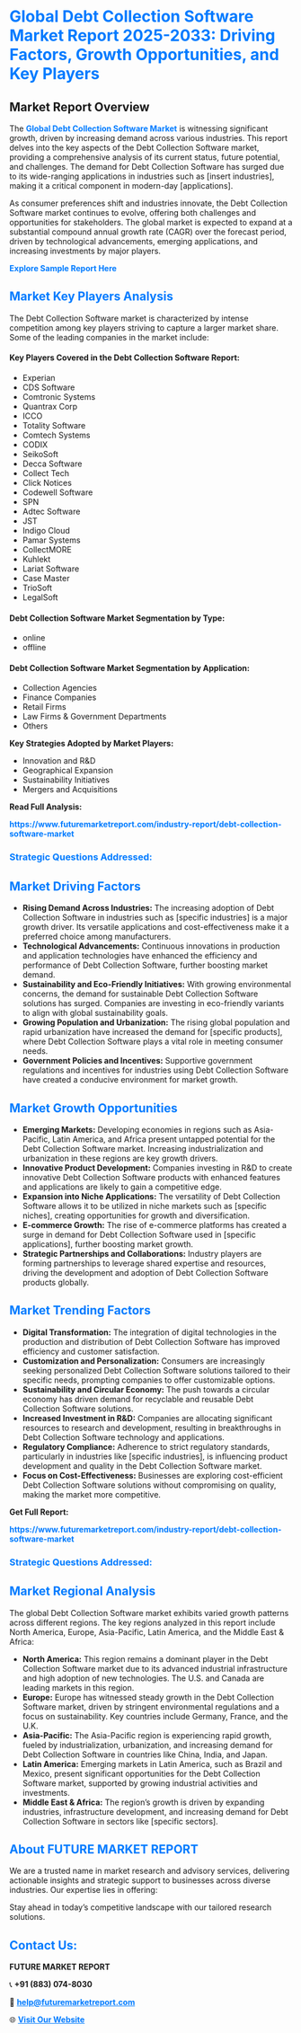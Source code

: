 <h1 style="color: #007BFF;">Global Debt Collection Software Market Report 2025-2033: Driving Factors, Growth Opportunities, and Key Players</h1>

<section id="overview">
<h2>Market Report Overview</h2>
<p>The <a href="https://www.futuremarketreport.com/industry-report/debt-collection-software-market" style="color: #007BFF; text-decoration: none;"><strong>Global Debt Collection Software Market</strong></a> is witnessing significant growth, driven by increasing demand across various industries. This report delves into the key aspects of the Debt Collection Software market, providing a comprehensive analysis of its current status, future potential, and challenges. The demand for Debt Collection Software has surged due to its wide-ranging applications in industries such as [insert industries], making it a critical component in modern-day [applications].</p>
<p>As consumer preferences shift and industries innovate, the Debt Collection Software market continues to evolve, offering both challenges and opportunities for stakeholders. The global market is expected to expand at a substantial compound annual growth rate (CAGR) over the forecast period, driven by technological advancements, emerging applications, and increasing investments by major players.</p>
</section>

<section id="overview">
<p><a href="https://www.futuremarketreport.com/request-sample/reportId=103741" style="color: #007BFF; text-decoration: none;"><strong>Explore Sample Report Here</strong></a></p>
</section>

<section id="key-players">
<h2 style="color: #007BFF;">Market Key Players Analysis</h2>
<p>The Debt Collection Software market is characterized by intense competition among key players striving to capture a larger market share. Some of the leading companies in the market include:</p>
<h4>Key Players Covered in the Debt Collection Software Report:</h4>
<ul><li>Experian</li><li>CDS Software</li><li>Comtronic Systems</li><li>Quantrax Corp</li><li>ICCO</li><li>Totality Software</li><li>Comtech Systems</li><li>CODIX</li><li>SeikoSoft</li><li>Decca Software</li><li>Collect Tech</li><li>Click Notices</li><li>Codewell Software</li><li>SPN</li><li>Adtec Software</li><li>JST</li><li>Indigo Cloud</li><li>Pamar Systems</li><li>CollectMORE</li><li>Kuhlekt</li><li>Lariat Software</li><li>Case Master</li><li>TrioSoft</li><li>LegalSoft</li></ul>
<h4>Debt Collection Software Market Segmentation by Type:</h4>
<ul><li>online</li><li>offline</li></ul>

<h4>Debt Collection Software Market Segmentation by Application:</h4>
<ul><li>Collection Agencies</li><li>Finance Companies</li><li>Retail Firms</li><li>Law Firms &amp; Government Departments</li><li>Others</li></ul>
<p><strong>Key Strategies Adopted by Market Players:</strong></p>
<ul>
<li>Innovation and R&D</li>
<li>Geographical Expansion</li>
<li>Sustainability Initiatives</li>
<li>Mergers and Acquisitions</li>
</ul>
</section>

<section>
<p><strong>Read Full Analysis: </strong></p><a href="https://www.futuremarketreport.com/industry-report/debt-collection-software-market" style="color: #007BFF; text-decoration: none;"><strong>https://www.futuremarketreport.com/industry-report/debt-collection-software-market</strong></a>
<h3 style="color: #007BFF;">Strategic Questions Addressed:</h3>
</section>

<section id="driving-factors">
<h2 style="color: #007BFF;">Market Driving Factors</h2>
<ul>
<li><strong>Rising Demand Across Industries:</strong> The increasing adoption of Debt Collection Software in industries such as [specific industries] is a major growth driver. Its versatile applications and cost-effectiveness make it a preferred choice among manufacturers.</li>
<li><strong>Technological Advancements:</strong> Continuous innovations in production and application technologies have enhanced the efficiency and performance of Debt Collection Software, further boosting market demand.</li>
<li><strong>Sustainability and Eco-Friendly Initiatives:</strong> With growing environmental concerns, the demand for sustainable Debt Collection Software solutions has surged. Companies are investing in eco-friendly variants to align with global sustainability goals.</li>
<li><strong>Growing Population and Urbanization:</strong> The rising global population and rapid urbanization have increased the demand for [specific products], where Debt Collection Software plays a vital role in meeting consumer needs.</li>
<li><strong>Government Policies and Incentives:</strong> Supportive government regulations and incentives for industries using Debt Collection Software have created a conducive environment for market growth.</li>
</ul>
</section>

<section id="growth-opportunities">
<h2 style="color: #007BFF;">Market Growth Opportunities</h2>
<ul>
<li><strong>Emerging Markets:</strong> Developing economies in regions such as Asia-Pacific, Latin America, and Africa present untapped potential for the Debt Collection Software market. Increasing industrialization and urbanization in these regions are key growth drivers.</li>
<li><strong>Innovative Product Development:</strong> Companies investing in R&D to create innovative Debt Collection Software products with enhanced features and applications are likely to gain a competitive edge.</li>
<li><strong>Expansion into Niche Applications:</strong> The versatility of Debt Collection Software allows it to be utilized in niche markets such as [specific niches], creating opportunities for growth and diversification.</li>
<li><strong>E-commerce Growth:</strong> The rise of e-commerce platforms has created a surge in demand for Debt Collection Software used in [specific applications], further boosting market growth.</li>
<li><strong>Strategic Partnerships and Collaborations:</strong> Industry players are forming partnerships to leverage shared expertise and resources, driving the development and adoption of Debt Collection Software products globally.</li>
</ul>
</section>

<section id="trending-factors">
<h2 style="color: #007BFF;">Market Trending Factors</h2>
<ul>
<li><strong>Digital Transformation:</strong> The integration of digital technologies in the production and distribution of Debt Collection Software has improved efficiency and customer satisfaction.</li>
<li><strong>Customization and Personalization:</strong> Consumers are increasingly seeking personalized Debt Collection Software solutions tailored to their specific needs, prompting companies to offer customizable options.</li>
<li><strong>Sustainability and Circular Economy:</strong> The push towards a circular economy has driven demand for recyclable and reusable Debt Collection Software solutions.</li>
<li><strong>Increased Investment in R&D:</strong> Companies are allocating significant resources to research and development, resulting in breakthroughs in Debt Collection Software technology and applications.</li>
<li><strong>Regulatory Compliance:</strong> Adherence to strict regulatory standards, particularly in industries like [specific industries], is influencing product development and quality in the Debt Collection Software market.</li>
<li><strong>Focus on Cost-Effectiveness:</strong> Businesses are exploring cost-efficient Debt Collection Software solutions without compromising on quality, making the market more competitive.</li>
</ul>
</section>

<section>
<p><strong>Get Full Report: </strong></p><a href="https://www.futuremarketreport.com/industry-report/debt-collection-software-market" style="color: #007BFF; text-decoration: none;"><strong>https://www.futuremarketreport.com/industry-report/debt-collection-software-market</strong></a>
<h3 style="color: #007BFF;">Strategic Questions Addressed:</h3>
</section>


<section id="regional-analysis">
<h2 style="color: #007BFF;">Market Regional Analysis</h2>
<p>The global Debt Collection Software market exhibits varied growth patterns across different regions. The key regions analyzed in this report include North America, Europe, Asia-Pacific, Latin America, and the Middle East & Africa:</p>
<ul>
<li><strong>North America:</strong> This region remains a dominant player in the Debt Collection Software market due to its advanced industrial infrastructure and high adoption of new technologies. The U.S. and Canada are leading markets in this region.</li>
<li><strong>Europe:</strong> Europe has witnessed steady growth in the Debt Collection Software market, driven by stringent environmental regulations and a focus on sustainability. Key countries include Germany, France, and the U.K.</li>
<li><strong>Asia-Pacific:</strong> The Asia-Pacific region is experiencing rapid growth, fueled by industrialization, urbanization, and increasing demand for Debt Collection Software in countries like China, India, and Japan.</li>
<li><strong>Latin America:</strong> Emerging markets in Latin America, such as Brazil and Mexico, present significant opportunities for the Debt Collection Software market, supported by growing industrial activities and investments.</li>
<li><strong>Middle East & Africa:</strong> The region’s growth is driven by expanding industries, infrastructure development, and increasing demand for Debt Collection Software in sectors like [specific sectors].</li>
</ul>
</section>

<footer>
<h2 style="color: #007BFF;">About FUTURE MARKET REPORT</h2>
<p>We are a trusted name in market research and advisory services, delivering actionable insights and strategic support to businesses across diverse industries. Our expertise lies in offering:</p>

<p>Stay ahead in today’s competitive landscape with our tailored research solutions.</p>

<h2 style="color: #007BFF;">Contact Us:</h2>
<p><strong>FUTURE MARKET REPORT</strong></p>
<p>📞 <strong>+91 (883) 074-8030</strong></p>
<p>📧 <strong><a href="mailto:help@futuremarketreport.com" style="color: #007BFF;">help@futuremarketreport.com</a></strong></p>
<p>🌐 <strong><a href="https://www.futuremarketreport.com/" style="color: #007BFF;">Visit Our Website</a></strong></p>
</footer>